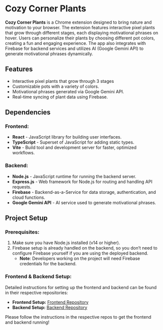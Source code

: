 
# Cozy Corner Plants

**Cozy Corner Plants** is a Chrome extension designed to bring nature and motivation to your browser. The extension features interactive pixel plants that grow through different stages, each displaying motivational phrases on hover. Users can personalize their plants by choosing different pot colors, creating a fun and engaging experience. The app also integrates with Firebase for backend services and utilizes AI (Google Gemini API) to generate motivational phrases dynamically.


## Features

- Interactive pixel plants that grow through 3 stages
- Customizable pots with a variety of colors.
- Motivational phrases generated via Google Gemini API.
- Real-time syncing of plant data using Firebase.


## Dependencies

### Frontend:
- **React** - JavaScript library for building user interfaces.
- **TypeScript** - Superset of JavaScript for adding static types.
- **Vite** - Build tool and development server for faster, optimized workflows.

### Backend:
- **Node.js** - JavaScript runtime for running the backend server.
- **Express.js** - Web framework for Node.js for routing and handling API requests.
- **Firebase** - Backend-as-a-Service for data storage, authentication, and cloud functions.
- **Google Gemini API** - AI service used to generate motivational phrases.
## Project Setup

### Prerequisites:
1. Make sure you have Node.js installed (v14 or higher).
2. Firebase setup is already handled on the backend, so you don’t need to configure Firebase yourself if you are using the deployed backend.
   - **Note**: Developers working on the project will need Firebase credentials for the backend.

### Frontend & Backend Setup:

Detailed instructions for setting up the frontend and backend can be found in their respective repositories:

- **Frontend Setup:** [Frontend Repository](https://github.com/kstinanguyen/chrome-extension-cozy-corner-plants)
- **Backend Setup:** [Backend Repository](https://github.com/kstinanguyen/cozy-corner-plants-backend)

Please follow the instructions in the respective repos to get the frontend and backend running!